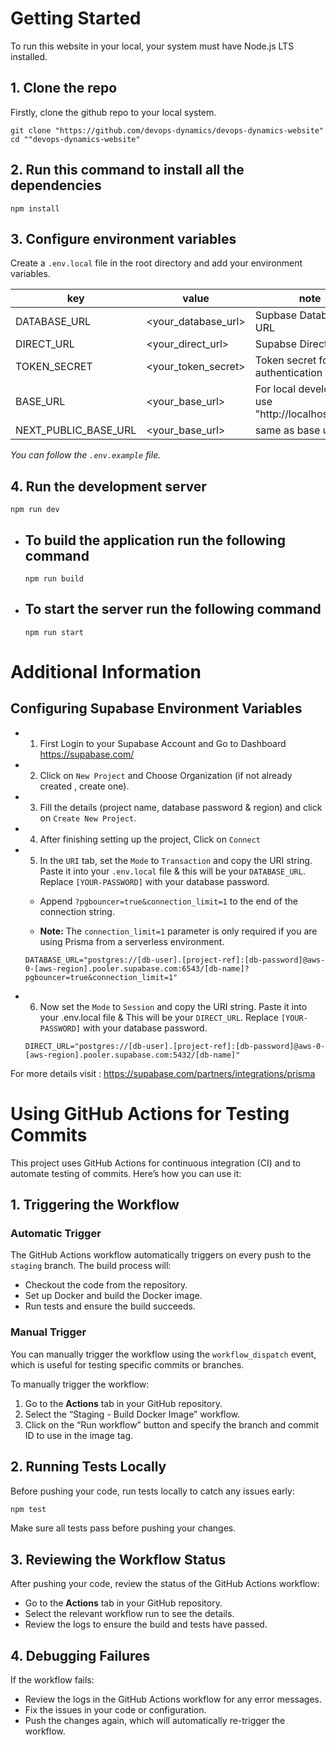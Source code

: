 # Getting Started

To run this website in your local, your system must have Node.js LTS installed.

## 1. Clone the repo

Firstly, clone the github repo to your local system.

```
git clone "https://github.com/devops-dynamics/devops-dynamics-website"
cd ""devops-dynamics-website"
```

## 2. Run this command to install all the dependencies

```
npm install
```

## 3. Configure environment variables

Create a `.env.local` file in the root directory and add your environment variables.

| key                  | value               | note                                              |
| -------------------- | ------------------- | ------------------------------------------------- |
| DATABASE_URL         | <your_database_url> | Supbase Database URL                              |
| DIRECT_URL           | <your_direct_url>   | Supabse Direct URL                                |
| TOKEN_SECRET         | <your_token_secret> | Token secret for authentication                   |
| BASE_URL             | <your_base_url>     | For local development use "http://localhost:3000" |
| NEXT_PUBLIC_BASE_URL | <your_base_url>     | same as base url                                  |

_You can follow the `.env.example` file._

## 4. Run the development server

```
npm run dev
```

-   ## To build the application run the following command

    ```
    npm run build
    ```

-   ## To start the server run the following command

    ```
    npm run start
    ```

# Additional Information

## Configuring Supabase Environment Variables

-   1. First Login to your Supabase Account and Go to Dashboard
       https://supabase.com/

-   2.  Click on `New Project` and Choose Organization (if not already created , create one).

-   3.  Fill the details (project name, database password & region) and click on `Create New Project`.

-   4.  After finishing setting up the project, Click on `Connect`

-   5.  In the `URI` tab, set the `Mode` to `Transaction` and copy the URI string. Paste it into your `.env.local` file & this will be your `DATABASE_URL`. Replace `[YOUR-PASSWORD]` with your database password.

    -   Append `?pgbouncer=true&connection_limit=1` to the end of the connection string.

    -   **Note:** The `connection_limit=1` parameter is only required if you are using Prisma from a serverless environment.

    ```
    DATABASE_URL="postgres://[db-user].[project-ref]:[db-password]@aws-0-[aws-region].pooler.supabase.com:6543/[db-name]?pgbouncer=true&connection_limit=1"

    ```

-   6.  Now set the `Mode` to `Session` and copy the URI string. Paste it into your .env.local file & This will be your `DIRECT_URL`. Replace `[YOUR-PASSWORD]` with your database password.

    ```
    DIRECT_URL="postgres://[db-user].[project-ref]:[db-password]@aws-0-[aws-region].pooler.supabase.com:5432/[db-name]"
    ```

For more details visit : https://supabase.com/partners/integrations/prisma



# Using GitHub Actions for Testing Commits

This project uses GitHub Actions for continuous integration (CI) and to automate testing of commits. Here’s how you can use it:

## 1. Triggering the Workflow

### Automatic Trigger

The GitHub Actions workflow automatically triggers on every push to the `staging` branch. The build process will:

- Checkout the code from the repository.
- Set up Docker and build the Docker image.
- Run tests and ensure the build succeeds.

### Manual Trigger

You can manually trigger the workflow using the `workflow_dispatch` event, which is useful for testing specific commits or branches.

To manually trigger the workflow:

1. Go to the **Actions** tab in your GitHub repository.
2. Select the “Staging - Build Docker Image” workflow.
3. Click on the “Run workflow” button and specify the branch and commit ID to use in the image tag.

## 2. Running Tests Locally

Before pushing your code, run tests locally to catch any issues early:

```bash
npm test
```

Make sure all tests pass before pushing your changes.

## 3. Reviewing the Workflow Status

After pushing your code, review the status of the GitHub Actions workflow:

- Go to the **Actions** tab in your GitHub repository.
- Select the relevant workflow run to see the details.
- Review the logs to ensure the build and tests have passed.

## 4. Debugging Failures

If the workflow fails:

- Review the logs in the GitHub Actions workflow for any error messages.
- Fix the issues in your code or configuration.
- Push the changes again, which will automatically re-trigger the workflow.
